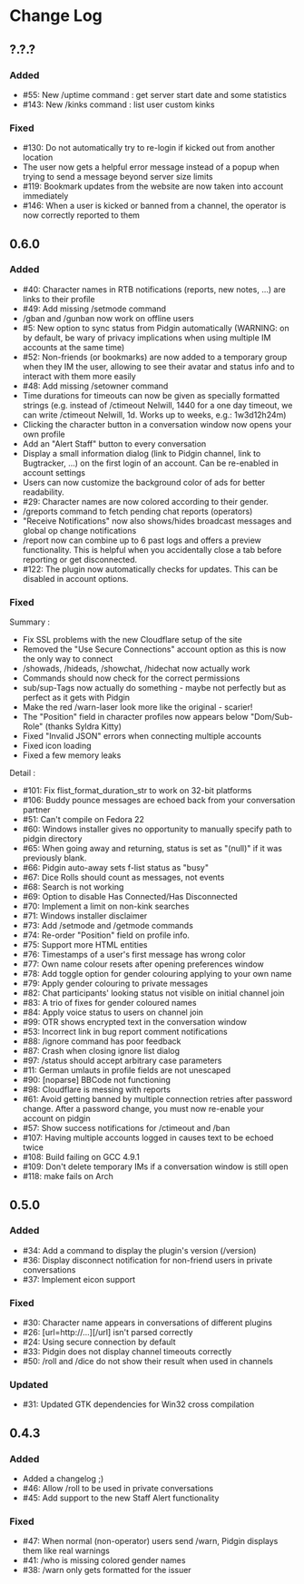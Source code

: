 # Change Log

## ?.?.?
### Added
- #55: New /uptime command : get server start date and some statistics
- #143: New /kinks command : list user custom kinks
### Fixed
- #130: Do not automatically try to re-login if kicked out from another location
- The user now gets a helpful error message instead of a popup when trying to send a message beyond server size limits
- #119: Bookmark updates from the website are now taken into account immediately
- #146: When a user is kicked or banned from a channel, the operator is now correctly reported to them

## 0.6.0
### Added
- #40: Character names in RTB notifications (reports, new notes, ...) are links to their profile
- #49: Add missing /setmode command
- /gban and /gunban now work on offline users
- #5: New option to sync status from Pidgin automatically (WARNING: on by default,  be wary of privacy implications when using multiple IM accounts at the same time)
- #52: Non-friends (or bookmarks) are now added to a temporary group when they IM the user, allowing to see their avatar and status info and to interact with them more easily
- #48: Add missing /setowner command
- Time durations for timeouts can now be given as specially formatted strings (e.g. instead of /ctimeout Nelwill, 1440 for a one day timeout, we can write /ctimeout Nelwill, 1d. Works up to weeks, e.g.: 1w3d12h24m)
- Clicking the character button in a conversation window now opens your own profile
- Add an "Alert Staff" button to every conversation
- Display a small information dialog (link to Pidgin channel, link to Bugtracker, ...) on the first login of an account. Can be re-enabled in account settings
- Users can now customize the background color of ads for better readability.
- #29: Character names are now colored according to their gender.
- /greports command to fetch pending chat reports (operators)
- "Receive Notifications" now also shows/hides broadcast messages and global op change notifications
- /report now can combine up to 6 past logs and offers a preview functionality. This is helpful when you accidentally close a tab before reporting or get disconnected.
- #122: The plugin now automatically checks for updates. This can be disabled in account options.

### Fixed
Summary :
- Fix SSL problems with the new Cloudflare setup of the site
- Removed the "Use Secure Connections" account option as this is now the only way to connect
- /showads, /hideads, /showchat, /hidechat now actually work
- Commands should now check for the correct permissions
- sub/sup-Tags now actually do something - maybe not perfectly but as perfect as it gets with Pidgin
- Make the red /warn-laser look more like the original - scarier!
- The "Position" field in character profiles now appears below "Dom/Sub-Role" (thanks Syldra Kitty)
- Fixed "Invalid JSON" errors when connecting multiple accounts
- Fixed icon loading
- Fixed a few memory leaks

Detail :
- #101: Fix flist_format_duration_str to work on 32-bit platforms
- #106: Buddy pounce messages are echoed back from your conversation partner
- #51: Can't compile on Fedora 22
- #60: Windows installer gives no opportunity to manually specify path to pidgin directory
- #65: When going away and returning, status is set as "(null)" if it was previously blank.
- #66: Pidgin auto-away sets f-list status as "busy"
- #67: Dice Rolls should count as messages, not events
- #68: Search is not working
- #69: Option to disable Has Connected/Has Disconnected
- #70: Implement a limit on non-kink searches
- #71: Windows installer disclaimer
- #73: Add /setmode and /getmode commands
- #74: Re-order "Position" field on profile info.
- #75: Support more HTML entities
- #76: Timestamps of a user's first message has wrong color
- #77: Own name colour resets after opening preferences window
- #78: Add toggle option for gender colouring applying to your own name
- #79: Apply gender colouring to private messages
- #82: Chat participants' looking status not visible on initial channel join
- #83: A trio of fixes for gender coloured names
- #84: Apply voice status to users on channel join
- #99: OTR shows encrypted text in the conversation window
- #53: Incorrect link in bug report comment notifications
- #88: /ignore command has poor feedback
- #87: Crash when closing ignore list dialog
- #97: /status should accept arbitrary case parameters
- #11: German umlauts in profile fields are not unescaped
- #90: [noparse] BBCode not functioning
- #98: Cloudflare is messing with reports
- #61: Avoid getting banned by multiple connection retries after password change. After a password change, you must now re-enable your account on pidgin
- #57: Show success notifications for /ctimeout and /ban
- #107: Having multiple accounts logged in causes text to be echoed twice
- #108: Build failing on GCC 4.9.1
- #109: Don't delete temporary IMs if a conversation window is still open
- #118: make fails on Arch

## 0.5.0
### Added
- #34: Add a command to display the plugin's version (/version)
- #36: Display disconnect notification for non-friend users in private conversations
- #37: Implement eicon support

### Fixed
- #30: Character name appears in conversations of different plugins
- #26: [url=http://...][/url] isn't parsed correctly
- #24: Using secure connection by default
- #33: Pidgin does not display channel timeouts correctly
- #50: /roll and /dice do not show their result when used in channels

### Updated
- #31: Updated GTK dependencies for Win32 cross compilation

## 0.4.3
### Added
- Added a changelog ;)
- #46: Allow /roll to be used in private conversations
- #45: Add support to the new Staff Alert functionality

### Fixed
- #47: When normal (non-operator) users send /warn, Pidgin displays them like real warnings
- #41: /who is missing colored gender names
- #38: /warn only gets formatted for the issuer
